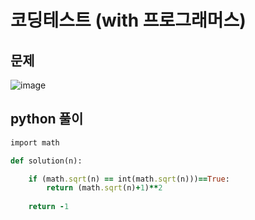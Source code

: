 # 코딩테스트 (with 프로그래머스)

## 문제

![image](https://user-images.githubusercontent.com/45659433/157168046-c47bb445-96bd-4392-84c4-6ef7e5c19202.png)

##  python 풀이 


```ruby
import math

def solution(n):

    if (math.sqrt(n) == int(math.sqrt(n)))==True:
        return (math.sqrt(n)+1)**2
   
    return -1
```
<!--stackedit_data:
eyJoaXN0b3J5IjpbNDcxMDMyMDRdfQ==
-->